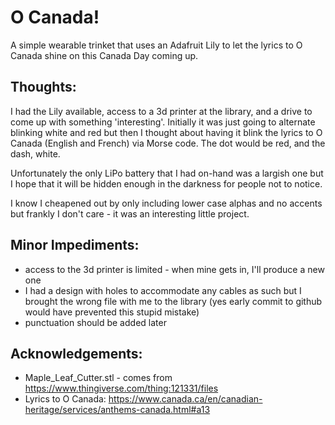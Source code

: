 O Canada!
=========
A simple wearable trinket that uses an Adafruit Lily to let the lyrics to
O Canada shine on this Canada Day coming up.

Thoughts:
---------
I had the Lily available, access to a 3d printer at the library, and a drive
to come up with something 'interesting'.  Initially it was just going to
alternate blinking white and red but then I thought about having it blink
the lyrics to O Canada (English and French) via Morse code.  The dot would
be red, and the dash, white.

Unfortunately the only LiPo battery that I had on-hand was a largish one but
I hope that it will be hidden enough in the darkness for people not to notice.

I know I cheapened out by only including lower case alphas and no accents
but frankly I don't care - it was an interesting little project.

Minor Impediments:
------------------
- access to the 3d printer is limited - when mine gets in, I'll produce a new one
- I had a design with holes to accommodate any cables as such but I brought the wrong file with me to the library (yes early commit to github would have prevented this stupid mistake)
- punctuation should be added later

Acknowledgements:
-----------------
- Maple_Leaf_Cutter.stl - comes from https://www.thingiverse.com/thing:121331/files
- Lyrics to O Canada: https://www.canada.ca/en/canadian-heritage/services/anthems-canada.html#a13
